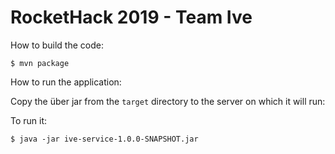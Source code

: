 RocketHack 2019 - Team Ive
==========================

How to build the code:

```
$ mvn package
```

How to run the application:

Copy the über jar from the `target` directory to the server on which it will run:

To run it:
```
$ java -jar ive-service-1.0.0-SNAPSHOT.jar
```

